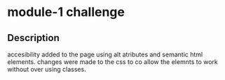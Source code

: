 # module-1 challenge
## Description
accesibility added to the page using alt atributes and semantic html elements. changes were made to the css to co allow the elemnts to work without over using classes.
